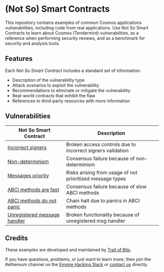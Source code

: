 # (Not So) Smart Contracts

This repository contains examples of common Cosmos applications vulnerabilities, including code from real applications. Use Not So Smart Contracts to learn about Cosmos (Tendermint) vulnerabilities, as a reference when performing security reviews, and as a benchmark for security and analysis tools.

## Features

Each _Not So Smart Contract_ includes a standard set of information:

* Description of the vulnerability type
* Attack scenarios to exploit the vulnerability
* Recommendations to eliminate or mitigate the vulnerability
* Real-world contracts that exhibit the flaw
* References to third-party resources with more information

## Vulnerabilities

| Not So Smart Contract | Description |
| --- | --- |
| [Incorrect signers](incorrect_getsigners) | Broken access controls due to incorrect signers validation |
| [Non-determinism](non_determinism) | Consensus failure because of non-determinism |
| [Messages priority](messages_priority) | Risks arising from usage of not prioritized message types |
| [ABCI methods are fast](abci_fast) | Consensus failure because of slow ABCI methods |
| [ABCI methods do not panic](abci_panic) | Chain halt due to panics in ABCI methods |
| [Unregistered message handler](unregistered_msg_handler) | Broken functionality because of unregistered msg handler |

## Credits

These examples are developed and maintained by [Trail of Bits](https://www.trailofbits.com/).

If you have questions, problems, or just want to learn more, then join the #ethereum channel on the [Empire Hacking Slack](https://empireslacking.herokuapp.com/) or [contact us](https://www.trailofbits.com/contact/) directly.